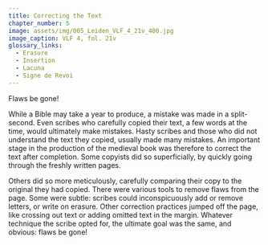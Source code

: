 ```yaml
---
title: Correcting the Text
chapter_number: 5
image: assets/img/005_Leiden_VLF_4_21v_400.jpg
image_caption: VLF 4, fol. 21v
glossary_links:
  - Erasure
  - Insertion
  - Lacuna
  - Signe de Revoi
---
```


Flaws be gone!

While a Bible may take a year to produce, a mistake was made in a
split-second. Even scribes who carefully copied their text, a few words
at the time, would ultimately make mistakes. Hasty scribes and those who
did not understand the text they copied, usually made many mistakes. An
important stage in the production of the medieval book was therefore to
correct the text after completion. Some copyists did so superficially,
by quickly going through the freshly written pages.

Others did so more meticulously, carefully comparing their copy to the
original they had copied. There were various tools to remove flaws from
the page. Some were subtle: scribes could inconspicuously add or remove
letters, or write on erasure. Other correction practices jumped off the
page, like crossing out text or adding omitted text in the margin.
Whatever technique the scribe opted for, the ultimate goal was the same,
and obvious: flaws be gone!